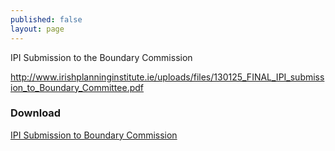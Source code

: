 ```yaml
---
published: false
layout: page
---
```


IPI Submission to the Boundary Commission

http://www.irishplanninginstitute.ie/uploads/files/130125_FINAL_IPI_submission_to_Boundary_Committee.pdf

### Download
[IPI Submission to Boundary Commission](http://www.irishplanninginstitute.ie/uploads/files/130125_FINAL_IPI_submission_to_Boundary_Committee.pdf)
